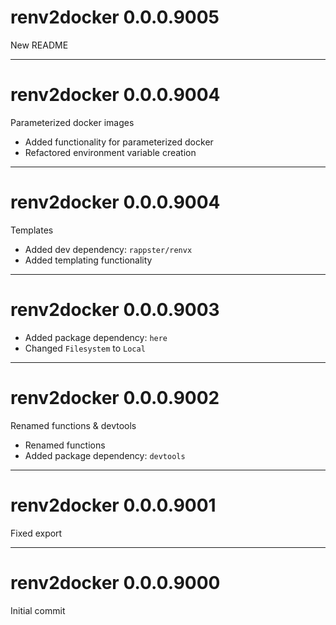 # renv2docker 0.0.0.9005

New README

-------------------------------------------------------------------------------

# renv2docker 0.0.0.9004

Parameterized docker images

- Added functionality for parameterized docker 
- Refactored environment variable creation

--------------------------------------------------------------------------------

# renv2docker 0.0.0.9004

Templates

- Added dev dependency: `rappster/renvx`
- Added templating functionality

--------------------------------------------------------------------------------

# renv2docker 0.0.0.9003

- Added package dependency: `here`
- Changed `Filesystem` to `Local`

--------------------------------------------------------------------------------

# renv2docker 0.0.0.9002

Renamed functions & devtools

- Renamed functions
- Added package dependency: `devtools`

--------------------------------------------------------------------------------

# renv2docker 0.0.0.9001

Fixed export

--------------------------------------------------------------------------------

# renv2docker 0.0.0.9000

Initial commit
